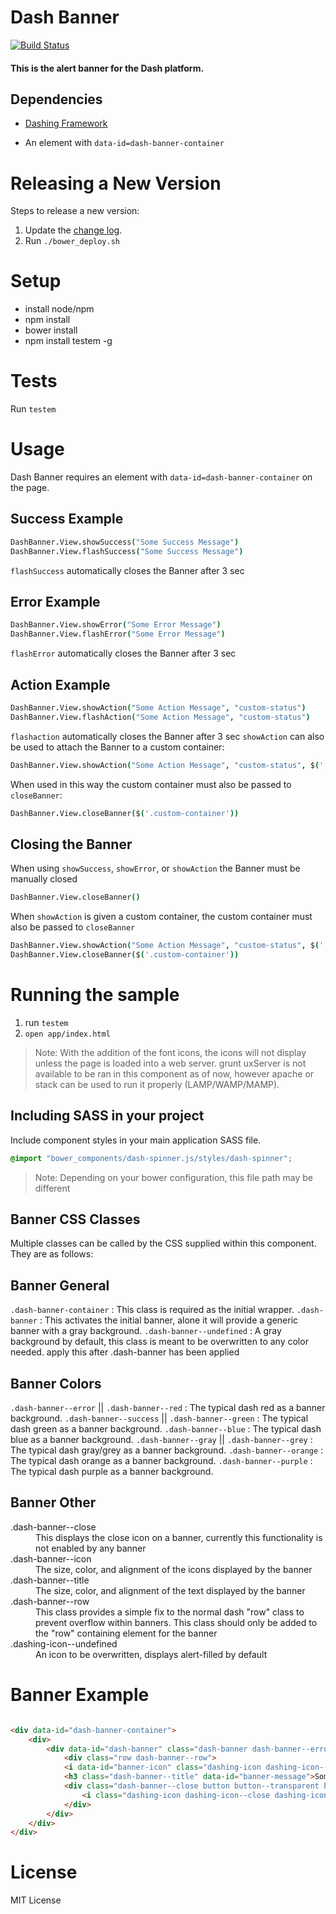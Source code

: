 # Dash Banner

[![Build Status](https://travis-ci.org/samaritanministries/dash-banner.js.svg?branch=master)](https://travis-ci.org/samaritanministries/dash-banner.js)

#### This is the alert banner for the Dash platform.


## Dependencies

 * [Dashing Framework](https://github.com/dashframework/dashing/)

 * An element with `data-id=dash-banner-container`

# Releasing a New Version

Steps to release a new version:

1. Update the [change log](/CHANGELOG.md).
2. Run `./bower_deploy.sh`

# Setup

* install node/npm
* npm install
* bower install
* npm install testem -g

# Tests

Run ```testem```

# Usage

Dash Banner requires an element with `data-id=dash-banner-container` on the page.

## Success Example

```coffee
DashBanner.View.showSuccess("Some Success Message")
DashBanner.View.flashSuccess("Some Success Message")
```
`flashSuccess` automatically closes the Banner after 3 sec

## Error Example

```coffee
DashBanner.View.showError("Some Error Message")
DashBanner.View.flashError("Some Error Message")
```
`flashError` automatically closes the Banner after 3 sec


## Action Example

```coffee
DashBanner.View.showAction("Some Action Message", "custom-status")
DashBanner.View.flashAction("Some Action Message", "custom-status")
```

`flashaction` automatically closes the Banner after 3 sec
`showAction` can also be used to attach the Banner to a custom container:

```coffee
DashBanner.View.showAction("Some Action Message", "custom-status", $('.custom-container'))
```
When used in this way the custom container must also be passed to `closeBanner`:

```coffee
DashBanner.View.closeBanner($('.custom-container'))
```


## Closing the Banner

When using `showSuccess`, `showError`, or `showAction` the Banner must be manually closed

```coffee
DashBanner.View.closeBanner()
```

When `showAction` is given a custom container, the custom container must also be passed to `closeBanner`

```coffee
DashBanner.View.showAction("Some Action Message", "custom-status", $('.custom-container'))
DashBanner.View.closeBanner($('.custom-container'))
```

# Running the sample

1. run `testem`
2. `open app/index.html`

>Note: With the addition of the font icons, the icons will not display unless the page is loaded into a web server. grunt uxServer is not available to be ran in this component as of now, however apache or stack can be used to run it properly (LAMP/WAMP/MAMP).

## Including SASS in your project

Include component styles in your main application SASS file.

```scss
@import "bower_components/dash-spinner.js/styles/dash-spinner";
```
>Note: Depending on your bower configuration, this file path may be different

## Banner CSS Classes

Multiple classes can be called by the CSS supplied within this component. They are as follows: 

## Banner General

`.dash-banner-container` 							: This class is required as the initial wrapper.
`.dash-banner` 									: This activates the initial banner, alone it will provide a generic banner with a gray background.
`.dash-banner--undefined` 						: A gray background by default, this class is meant to be overwritten to any color needed. apply this after .dash-banner has been applied

## Banner Colors

`.dash-banner--error` || `.dash-banner--red`  		: The typical dash red as a banner background.
`.dash-banner--success` || `.dash-banner--green`  	: The typical dash green as a banner background.
`.dash-banner--blue`  							: The typical dash blue as a banner background.
`.dash-banner--gray` || `.dash-banner--grey` 		: The typical dash gray/grey as a banner background.
`.dash-banner--orange`							: The typical dash orange as a banner background.
`.dash-banner--purple`							: The typical dash purple as a banner background.

## Banner Other 

<dl>
  <dt>.dash-banner--close</dt>
  <dd>This displays the close icon on a banner, currently this functionality is not enabled by any banner</dd>
<dt>.dash-banner--icon</dt>
<dd>The size, color, and alignment of the icons displayed by the banner</dd>
<dt>.dash-banner--title</dt>
<dd>The size, color, and alignment of the text displayed by the banner</dd>
<dt>.dash-banner--row</dt>
<dd>This class provides a simple fix to the normal dash "row" class to prevent overflow within banners. This class should only be added to the "row" containing element for the banner</dd>
<dt>.dashing-icon--undefined</dt> 
<dd>An icon to be overwritten, displays alert-filled by default</dd>
</dl>


# Banner Example

```html

<div data-id="dash-banner-container">
	<div>
		<div data-id="dash-banner" class="dash-banner dash-banner--error">
  			<div class="row dash-banner--row">
    		<i data-id="banner-icon" class="dashing-icon dashing-icon--white dash-banner--icon dashing-icon--alert-filled"></i>
    		<h3 class="dash-banner--title" data-id="banner-message">Some Error Message 216079393</h3>
    		<div class="dash-banner--close button button--transparent button--icon button--icon--small hidden" data-id="banner-close">
    			<i class="dashing-icon dashing-icon--close dashing-icon--white"></i>
    		</div>
  		</div>
	</div>
</div>

```

# License

MIT License
